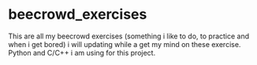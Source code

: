 # beecrowd_exercises
This are all my beecrowd exercises (something i like to do, to practice and when i get bored) i will updating while a get my mind on these exercise. Python and C/C++ i am using for this project.
